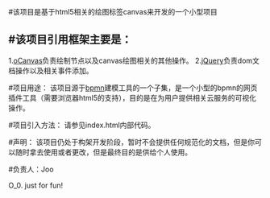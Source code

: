 #该项目是基于html5相关的绘图标签canvas来开发的一个小型项目

#该项目引用框架主要是：
------------------------------------------------------------------------
1.[oCanvas](http://ocanvas.org/)负责绘制节点以及canvas绘图相关的其他操作。
2.[jQuery](http://jquery.com/)负责dom文档操作以及相关事件添加。

#项目用途：
该项目源于[bpmn](http://en.wikipedia.org/wiki/BPMN)建模工具的一个子集，是一个小型的bpmn的网页插件工具（需要浏览器html5的支持），目的是在为用户提供相关云服务的可视化操作。

#项目引入方法：
请参见index.html内部代码。

#声明：
该项目仍处于构架开发阶段，暂时不会提供任何规范化的文档，但是你可以随时拿去使用或者更改，但是最终目的是供给个人使用。

#负责人：Joo

O_0.
just for fun!